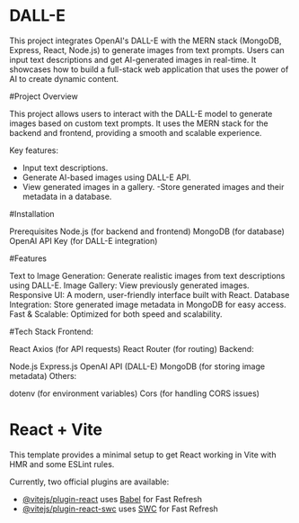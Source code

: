 # DALL-E
This project integrates OpenAI's DALL-E with the MERN stack (MongoDB, Express, React, Node.js) to generate images from text prompts. Users can input text descriptions and get AI-generated images in real-time. It showcases how to build a full-stack web application that uses the power of AI to create dynamic content.

#Project Overview

This project allows users to interact with the DALL-E model to generate images based on custom text prompts. It uses the MERN stack for the backend and frontend, providing a smooth and scalable experience.

Key features:

 - Input text descriptions.
 - Generate AI-based images using DALL-E API.
 - View generated images in a gallery.
-Store generated images and their metadata in a database.

#Installation

Prerequisites
Node.js (for backend and frontend)
MongoDB (for database)
OpenAI API Key (for DALL-E integration)

#Features

Text to Image Generation: Generate realistic images from text descriptions using DALL-E.
Image Gallery: View previously generated images.
Responsive UI: A modern, user-friendly interface built with React.
Database Integration: Store generated image metadata in MongoDB for easy access.
Fast & Scalable: Optimized for both speed and scalability.

#Tech Stack
Frontend:

React
Axios (for API requests)
React Router (for routing)
Backend:

Node.js
Express.js
OpenAI API (DALL-E)
MongoDB (for storing image metadata)
Others:

dotenv (for environment variables)
Cors (for handling CORS issues)

# React + Vite

This template provides a minimal setup to get React working in Vite with HMR and some ESLint rules.

Currently, two official plugins are available:

- [@vitejs/plugin-react](https://github.com/vitejs/vite-plugin-react/blob/main/packages/plugin-react/README.md) uses [Babel](https://babeljs.io/) for Fast Refresh
- [@vitejs/plugin-react-swc](https://github.com/vitejs/vite-plugin-react-swc) uses [SWC](https://swc.rs/) for Fast Refresh
